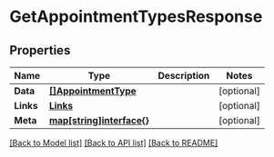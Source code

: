 # GetAppointmentTypesResponse

## Properties

Name | Type | Description | Notes
------------ | ------------- | ------------- | -------------
**Data** | [**[]AppointmentType**](AppointmentType.md) |  | [optional] 
**Links** | [**Links**](Links.md) |  | [optional] 
**Meta** | [**map[string]interface{}**](map[string]interface{}.md) |  | [optional] 

[[Back to Model list]](../README.md#documentation-for-models) [[Back to API list]](../README.md#documentation-for-api-endpoints) [[Back to README]](../README.md)


